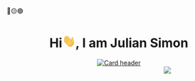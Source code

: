 <div>
🔴🟡🟢
</div>
<div>
<h1 align="center">Hi<img src="https://raw.githubusercontent.com/KevinPatel04/KevinPatel04/master/Hi.gif" width="30px">, I am Julian Simon</h1>
</div>
<div align="center">
  <a href="https://www.linkedin.com/in/juedsay/" target="_blank">
  <img src="https://github.com/user-attachments/assets/f56be45d-990c-4c5d-ac45-9aa1041ca7fa" alt="Card header"/>
  </a>
</div>
<div align="right">
  <img align="right" width="30%" src="https://github.com/user-attachments/assets/91903e78-cd08-4b8e-9263-171b821f3ebb">
</div>
